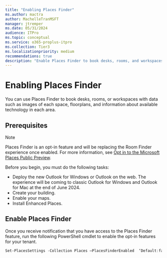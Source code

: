 ```yaml
---
title: "Enabling Places Finder"
ms.author: mactra
author: MachelleTranMSFT
manager: jtremper
ms.date: 05/31/2024
audience: ITPro
ms.topic: conceptual
ms.service: o365-proplus-itpro
ms.collection: Tier3
ms.localizationpriority: medium
recommendations: true
description: "Enable Places Finder to book desks, rooms, and workspaces."
---
```

# Enabling Places Finder

You can use Places Finder to book desks, rooms, or workspaces with data such as images of each space, floorplans, and information about available technology in each area.

## Prerequisites

> [!NOTE]
> Places Finder is an opt-in feature and will be replacing the Room Finder experience once enabled. For more information, see [Opt in to the Microsoft Places Public Preview](opt-in-places-preview.md).

Before you begin, you must do the following tasks:

- Deploy the new Outlook for Windows or Outlook on the web. The experience will be coming to classic Outlook for Windows and Outlook for Mac at the end of June 2024.
- Create your building.
- Enable your maps.
- Install Enhanced Places.

## Enable Places Finder

Once you receive notification that you have access to the Places Finder feature, run the following PowerShell cmdlet to enable the opt-in features for your tenant.

```powershell
Set-PlacesSettings -Collection Places –PlacesFinderEnabled  ‘Default:false, OID<Security Group OID>@<TenantId>:true’
```
